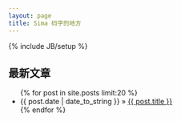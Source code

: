 ```yaml
---
layout: page
title: Sima 码字的地方
---
```

{% include JB/setup %}


<h2> 最新文章 </h2>
<ul class="posts">
  {% for post in site.posts limit:20 %}
    <li><span>{{ post.date | date_to_string }}</span> &raquo; <a href="{{ BASE_PATH }}{{ post.url }}">{{ post.title }}</a></li>
  {% endfor %}
</ul>

